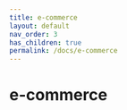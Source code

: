 ```yaml
---
title: e-commerce
layout: default
nav_order: 3
has_children: true
permalink: /docs/e-commerce
---
```



# e-commerce
